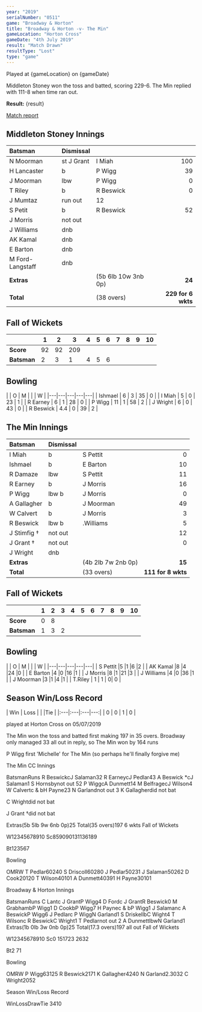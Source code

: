 ```yaml
---
year: "2019"
serialNumber: "0511" 
game: "Broadway & Horton"
title: "Broadway & Horton -v- The Min"
gameLocation: "Horton Cross"
gameDate: "4th July 2019"
result: "Match Drawn"
resultType: "Lost"
type: "game"
---
```


Played at {gameLocation} on {gameDate}

Middleton Stoney won the toss and batted, scoring 229-6. The Min replied with 111-8 when time ran out. 

**Result:** {result}

<a href="http://www.middletonstoneycc.co.uk/club-news/2019/mscc-vs-the-min-2019/">Match report</a>

## Middleton Stoney Innings

| Batsman | Dismissal |  |  |
|:---|:---|---|---:|
| N Moorman | st J Grant | I Miah | 100 |
| H Lancaster | b | P Wigg | 39 |
| J Moorman | lbw | P Wigg | 0 |
| T Riley | b | R Beswick | 0 |
| J Mumtaz | run out | 12 |
| S Petit | b | R Beswick | 52 |
| J Morris | not out | |
| J Williams | dnb | |
| AK Kamal | dnb | |
| E Barton | dnb | |
| M Ford-Langstaff | dnb | |
| **Extras** | | (5b 6lb 10w 3nb 0p) | **24** |
| **Total** | | (38 overs) | **229 for 6 wkts** |

## Fall of Wickets

| | 1 | 2 | 3 | 4 | 5 | 6 | 7 | 8 | 9 | 10 |
|---|---|---|---|---|---|---|---|---|---|---|
| **Score** | 92 | 92 | 209 | | | |
| **Batsman** | 2 | 3 | 1 | 4 | 5 | 6 | | |

## Bowling

| | O | M |  |  | W |
|---|---|---|---|---|
| Ishmael | 6 | 3 | 35 | 0 |
| I Miah | 5 | 0 | 23 | 1 |
| R Earney | 6 | 1 | 28 | 0 |
| P Wigg | 11 | 1 | 58 | 2 |
| J Wright | 6 | 0 | 43 | 0 |
| R Beswick | 4.4 | 0 | 39 | 2 |

## The Min Innings

| Batsman | Dismissal |  |  |
|:---|:---|---|---:|
| I Miah | b | S Pettit | 0 |
| Ishmael | b | E Barton | 10 |
| R Damaze | lbw |S Pettit | 11 |
| R Earney | b |J Morris | 16 |
| P Wigg | lbw b |J Morris | 0 |
| A Gallagher | b |J Moorman | 49 |
| W Calvert | b |J Morris | 3 |
| R Beswick | lbw b | .Williams | 5 |
| J Stimfig † | not out | | 12 |
| J Grant † | not out | |0 |
| J Wright | dnb | | |
| **Extras** | | (4b 2lb 7w 2nb 0p) | **15** |
| **Total** | | (33 overs) | **111 for 8 wkts** |

## Fall of Wickets

| | 1 | 2 | 3 | 4 | 5 | 6 | 7 | 8 | 9 | 10 |
|---|---|---|---|---|---|---|---|---|---|---|
| **Score** | 0 | 8 | | | | |
| **Batsman** | 1 | 3 | 2 | | | | | |

## Bowling

| | O | M |  |  | W |
|---|---|---|---|---|
| S Pettit |5 |1 |6 |2 |
| AK Kamal |8 |4 |24 |0 |
| E Barton |4 |0 |16 |1 |
| J Morris |8 |1 |21 |3 |
| J Williams |4 |0 |36 |1 |
| J Moorman |3 |1 |4 |1 |
| T.Riley | 1 | 1 | 0| 0 |

## Season Win/Loss Record

| Win | Loss |  |  |Tie |
|:---|:---|:---|---:|
| 0 | 0 | 1 | 0 |



played at Horton Cross on 05/07/2019

The Min won the toss and batted first making 197 in 35 overs. Broadway only managed 33 all out in reply, so The Min won by 164 runs

P Wigg first 'Michelle' for The Min (so perhaps he'll finally forgive me)

The Min CC Innings

BatsmanRuns
R BeswickcJ Salaman32
R EarneycJ Pedlar43
A Beswick *cJ Salaman1
S Hornsbynot out
52
P WiggcA Dunmett14
M BelfragecJ Wilson4
W Calvertc & bH Payne23
N Garlandnot out
3
K Gallagherdid not bat

C Wrightdid not bat

J Grant †did not bat

Extras(5b 5lb 9w 6nb 0p)25
Total(35 overs)197 6 wkts
Fall of Wickets

W12345678910
Sc859090131136189



Bt123567



Bowling

OMRW
T Pedlar60240
S Driscoll60280
J Pedlar50231
J Salaman50262
D Cook20120
T Wilson40101
A Dunmett40391
H Payne30101



Broadway & Horton Innings

BatsmanRuns
C Lantc J GrantP Wigg4
D Fordc J GrantR Beswick0
M GrabhambP Wigg1
D CookbP Wigg7
H Paynec & bP Wigg1
J Salamanc A BeswickP Wigg6
J Pedlarc P WiggN Garland1
S DriskellbC Wight4
T Wilsonc R BeswickC Wright1
T Pedlarnot out
2
A DunmettlbwN Garland1
Extras(1b 0lb 3w 0nb 0p)25
Total(17.3 overs)197 all out
Fall of Wickets

W12345678910
Sc0
151723
2632

Bt2
71



Bowling


OMRW
P Wigg63125
R Beswick2171
K Gallagher4240
N Garland2.3032
C Wright2052




Season Win/Loss Record

WinLossDrawTie
3410
